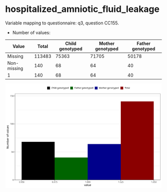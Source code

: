# hospitalized_amniotic_fluid_leakage
Variable mapping to questionnaire: q3, question CC155.
- Number of values:

| Value | Total | Child genotyped | Mother genotyped | Father genotyped |
| ----- | ----- | --------------- | ---------------- | ---------------- |
| Missing | 113483 | 75363 | 71705 | 50178 |
| Non-missing | 140 | 68 | 64 | 40 |
| 1 | 140 | 68 | 64 | 40 |



![](hospitalized_amniotic_fluid_leakage_n.png)



